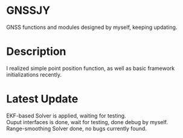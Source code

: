 # GNSSJY
GNSS functions and modules designed by myself, keeping updating.
# Description
I realized simple point position function, as well as basic framework initializations recently. 
# Latest Update
EKF-based Solver is applied, waiting for testing. \
Ouput interfaces is done, wait for testing, done debug by myself. \
Range-smoothing Solver done, no bugs currently found. 
